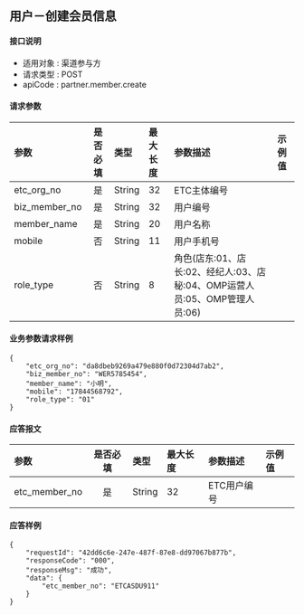 ## 用户－创建会员信息

#### 接口说明

* 适用对象 : 渠道参与方
* 请求类型 : POST
* apiCode : partner.member.create

#### 请求参数
| 参数          | 是否必填 | 类型   | 最大长度 | 参数描述                                                                   | 示例值 |
| :------------ | :------: | :----- | :------- | :------------------------------------------------------------------------- | :----- |
| etc_org_no    |    是    | String | 32       | ETC主体编号                                                                |        |
| biz_member_no |    是    | String | 32       | 用户编号                                                                   |        |
| member_name   |    是    | String | 20       | 用户名称                                                                   |        |
| mobile        |    否    | String | 11       | 用户手机号                                                                 |        |
| role_type     |    否    | String | 8        | 角色(店东:01、店长:02、经纪人:03、店秘:04、OMP运营人员:05、OMP管理人员:06) |        |



#### 业务参数请求样例
```
{
    "etc_org_no": "da8dbeb9269a479e880f0d72304d7ab2",
    "biz_member_no": "WER5785454",
    "member_name": "小明",
    "mobile": "17844568792",
    "role_type": "01"
}
```

#### 应答报文

| 参数          | 是否必填 | 类型   | 最大长度 | 参数描述    | 示例值 |
| :------------ | :------: | :----- | :------- | :---------- | :----- |
| etc_member_no |    是    | String | 32       | ETC用户编号 |        |

#### 应答样例

```
{
	"requestId": "42dd6c6e-247e-487f-87e8-dd97067b877b",
    "responseCode": "000",
	"responseMsg": "成功",
	"data": {
        "etc_member_no": "ETCASDU911"
    }
}
```

